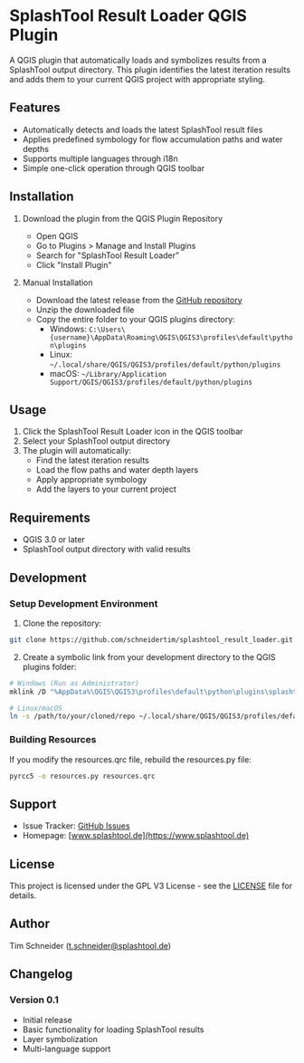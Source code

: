 # SplashTool Result Loader QGIS Plugin

A QGIS plugin that automatically loads and symbolizes results from a SplashTool output directory. This plugin identifies the latest iteration results and adds them to your current QGIS project with appropriate styling.

## Features

- Automatically detects and loads the latest SplashTool result files
- Applies predefined symbology for flow accumulation paths and water depths
- Supports multiple languages through i18n
- Simple one-click operation through QGIS toolbar

## Installation

1. Download the plugin from the QGIS Plugin Repository
   - Open QGIS
   - Go to Plugins > Manage and Install Plugins
   - Search for "SplashTool Result Loader"
   - Click "Install Plugin"

2. Manual Installation
   - Download the latest release from the [GitHub repository](https://github.com/schneidertim/splashtool_result_loader)
   - Unzip the downloaded file
   - Copy the entire folder to your QGIS plugins directory:
     - Windows: `C:\Users\{username}\AppData\Roaming\QGIS\QGIS3\profiles\default\python\plugins`
     - Linux: `~/.local/share/QGIS/QGIS3/profiles/default/python/plugins`
     - macOS: `~/Library/Application Support/QGIS/QGIS3/profiles/default/python/plugins`

## Usage

1. Click the SplashTool Result Loader icon in the QGIS toolbar
2. Select your SplashTool output directory
3. The plugin will automatically:
   - Find the latest iteration results
   - Load the flow paths and water depth layers
   - Apply appropriate symbology
   - Add the layers to your current project

## Requirements

- QGIS 3.0 or later
- SplashTool output directory with valid results

## Development

### Setup Development Environment

1. Clone the repository:
```bash
git clone https://github.com/schneidertim/splashtool_result_loader.git
```

2. Create a symbolic link from your development directory to the QGIS plugins folder:
```bash
# Windows (Run as Administrator)
mklink /D "%AppData%\QGIS\QGIS3\profiles\default\python\plugins\splashtool_result_loader" "path\to\your\cloned\repo"

# Linux/macOS
ln -s /path/to/your/cloned/repo ~/.local/share/QGIS/QGIS3/profiles/default/python/plugins/splashtool_result_loader
```

### Building Resources

If you modify the resources.qrc file, rebuild the resources.py file:
```bash
pyrcc5 -o resources.py resources.qrc
```

## Support

- Issue Tracker: [GitHub Issues](https://github.com/schneidertim/splashtool_result_loader/issues)
- Homepage: [www.splashtool.de](https://www.splashtool.de)

## License

This project is licensed under the GPL V3 License - see the [LICENSE](LICENSE) file for details.

## Author

Tim Schneider (t.schneider@splashtool.de)

## Changelog

### Version 0.1
- Initial release
- Basic functionality for loading SplashTool results
- Layer symbolization
- Multi-language support 